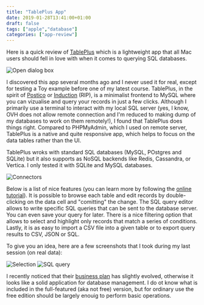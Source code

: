 ```yaml
---
title: "TablePlus App"
date: 2019-01-28T13:41:00+01:00
draft: false
tags: ["apple","database"]
categories: ["app-review"]
---
```

Here is a quick review of [TablePlus](https://tableplus.io) which is a lightweight app that all Mac users should fell in love with when it comes to querying SQL databases.

<!--more-->

![Open dialog box](/img/2019-01-28-17-50-39.png "Open dialog box")

I discovered this app several months ago and I never used it for real, except for testing a Toy example before one of my latest course. TablePlus, in the spirit of [Postico](https://eggerapps.at/postico/) or [Induction](https://github.com/pothibo/Induction) (RIP), is a minimalist frontend to MySQL where you can vizualise and query your records in just a few clicks. Although I primarily use a terminal to interact with my local SQL server (yes, I know, OVH does not allow remote connection and I'm reduced to making dump of my databases to work on them remotely!), I found that TablePlus does things right. Compared to PHPMyAdmin, which I used on remote server, TablePlus is a native and quite responsive app, which helps to focus on the data tables rather than the UI.

TablePlus wroks with standard SQL databases (MySQL, POstgres and SQLite) but it also supports as NoSQL backends like Redis, Cassandra, or Vertica. I only tested it with SQLite and MySQL databases.

![Connectors](/img/2019-01-28-17-51-38.png "Connectors")

Below is a list of nice features (you can learn more by following the [online tutorial](https://tableplus.io/blog/2018/04/getting-started-with-tableplus.html)). It is possible to browse each table and edit records by double-clicking on the data cell and "comitting" the change. The SQL query editor allows to write specific SQL queries that can be sent to the database server. You can even save your query for later. There is a nice filtering option that allows to select and highlight only records that match a series of conditions. Lastly, it is as easy to import a CSV file into a given table or to export query results to CSV, JSON or SQL.

To give you an idea, here are a few screenshots that I took during my last session (on real data):

![Selection](/img/2019-01-28-13-39-25.png "Selection")
![SQL query](/img/2019-01-28-13-40-35.png "SQL query")

I recently noticed that their [business plan](https://tableplus.io/pricing) has slightly evolved, otherwise it looks like a solid application for database management. I do  ot know what is included in the full-featured (aka not free) version, but for ordinary use the free edition should be largely enouig to perform basic operations.

